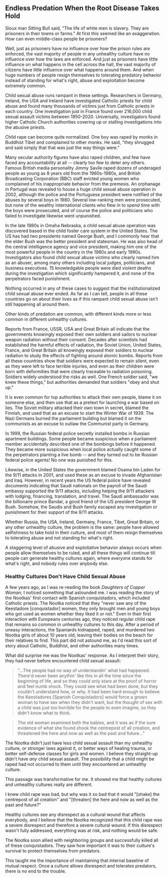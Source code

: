 ## Endless Predation When the Root Disease Takes Hold

Sioux man Sitting Bull said, "The life of white men is slavery. They are prisoners in their towns or farms." At first this seemed like an exaggeration. How can even middle-class people be prisoners?

Well, just as prisoners have no influence over how the prison rules are enforced, the vast majority of people in any unhealthy culture have no influence over how the laws are enforced. And just as prisoners have little influence on what happens in the cell across the hall, the vast majority of citizens have little influence over what happens around them. And when huge numbers of people resign themselves to tolerating predatory behavior instead of standing for what's right, abuse and exploitation become extremely common.

Child sexual abuse runs rampant in these settings. Researchers in Germany, Ireland, the USA and Ireland have investigated Catholic priests for child abuse and found many thousands of victims just from Catholic priests in each country. One investigation just in France found over 216,000 child sexual assault victims between 1950-2020. Universally, investigators found higher Catholic Church authorities covering up or stalling investigations into the abusive priests.

Child rape can become quite normalized. One boy was raped by monks in Buddhist Tibet and complained to other monks. He said, "they shrugged and said simply that that was just the way things were."

Many secular authority figures have also raped children, and few have faced any accountability at all -- clearly too few to deter any others. Famous British media personality Jimmy Savile raped dozens of underaged people as young as 8 years old from the 1960s-1980s, and British Broadcasting Corporation (BBC) staff evicted young women who complained of his inappropriate behavior from the premesis. An orphanage in Portugal was revealed to house a huge child sexual abuse operation in 2002, although the police and the Portuguese president were notified of the abuses by several boys in 1980. Several low-ranking men were prosecuted, but none of the wealthy international clients who flew in to spend time with the boys were prosecuted, and of course the police and politicians who failed to investigate likewise went unpunished.

In the late 1980s in Omaha Nebraska, a child sexual abuse operation was discovered based in the child foster care system in the United States. The US has had two presidents named George Bush, and I commonly hear that the elder Bush was the better president and statesman. He was also head of the central intelligence agency and vice president, making him one of the most powerful people in the country in the 1980s and early 1990s. Investigators also found child sexual abuse victims who clearly named him as an abuser, among many others including local judges, politicians, and business executives. 15 knowledgable people were died violent deaths during the investigation which significantly hampered it, and none of the perpetrators faced punishment.

Nothing occurred in any of these cases to suggest that the institutionalized child sexual abuse ever ended. As far as I can tell, people in all these countries go on about their lives as if this rampant child sexual abuse isn't still happening all around them.

Other kinds of predation are common, with different kinds more or less common in different unhealthy cultures. 

Reports from France, USSR, USA and Great Britain all indicate that the governments knowingly exposed their own soldiers and sailors to nuclear weapon radiation without their consent. Decades after scientists had established the harmful effects of radiation, the Soviet Union, United States, France, and Great Britain all knowingly exposed their soldiers to nuclear radiation to study the effects of fighting around atomic bombs. Reports from all these countries show that soldiers were expected to remain silent, even as they were left to face terrible injuries, and even as their children were born with deformities that were clearly traceable to radiation poisoning. Soldiers widely understood the risks as well. One French soldier said, "we knew these things," but authorities demanded that soldiers "obey and shut up."

It is even common for top authorities to attack their own people, blame it on someone else, and then use that as a pretext for launching a war based on lies. The Soviet military attacked their own town in secret, blamed the Finnish, and used that as an excuse to start the Winter War of 1939. The Nazi Germans burned the parliament building but blamed it on the communists as an excuse to outlaw the Communist party in Germany.

In 1999, the Russian federal police secretly installed bombs in Russian apartment buildings. Some people became suspicious when a parliament member accidentally described one of the bombings before it happened. They became more suspicious when local police actually caught some of the perpetrators planting a live bomb -- and they turned out to be Russian federal police agents! No one was punished for this.

Likewise, in the United States the government blamed Osama bin Laden for the 9/11 attacks in 2001, and used these as an excuse to invade Afghanistan and Iraq. However, in recent years the US federal police have revealed documents indicating that Saudi nationals on the payroll of the Saudi embassy supported the 9/11 attacks, including helping the 9/11 attackers with lodging, financing, translation, and travel. The Saudi ambassador was the billionaire prince Bandar, a good friend of the US president George W Bush. Somehow, the Saudis and Bush family escaped any investigation or punishment for their support of the 9/11 attacks.

Whether Russia, the USA, Ireland, Germany, France, Tibet, Great Britain, or any other unhealthy culture, the problem is the same: people have allowed selfishness to take hold in their culture, and most of them resign themselves to tolerating abuse and not standing for what's right.

A staggering level of abusive and exploitative behavior always occurs when people allow themselves to be ruled, and all these things will continue till people can generate healthy cultures again, where everyone stands for what's right, and nobody rules over anybody else.

### Healthy Cultures Don't Have Child Sexual Abuse

A few years ago, as I was re-reading the book _Daughters of Copper Woman_, I noticed something that astounded me. I was reading the story of the Nootkas' first contact with Spanish conquistadors, which included Catholic priests. The Nootka noticed that they "never saw any of the Keestadore [conquistador] women, they only brought men and young boys who got used as women whether they liked it or not." Even in their first interaction with Europeans centuries ago, they noticed regular child rape that remains so common in unhealthy cultures to this day. After a period of uneasy interactions, the Spaniards kidnapped, raped, and murdered two Nootka girls of about 10 years old, leaving their bodies on the beach for their relatives to find. This part did not astound me, as I'd read this sort of story about Catholic, Buddhist, and other authorities many times.

What did surprise me was the Nootkas' response. As I interpret their story, they had never before encountered child sexual assault:

> "...The people had no way of understandin' what had happened. There'd never been anythin' like this in all the time since the beginning of life, and so they could only stare at the proof of horror and feel numb shock. They could see what had been done, but they couldn't understand how, or why. It had been hard enough to believe the Keestadores [Spanish Conquistadors] would force a grown woman to have sex when they didn't want, but the thought of sex with a child was just too horrible for the people to even imagine, so they didn't know what to think.

> The old woman examined both the babies, and it was as if the sure evidence of what she found shook the centrepost of all creation, and threatened the here and now as well as the past and future..."

The Nootka didn't just have less child sexual assault than my unhealthy culture, or stronger laws against it, or better ways of healing trauma, or better self-defense classes for girls and women. I believe they straight-up didn't have _any_ child sexual assault. The possibility that a child might be raped had not occurred to them until they encountered an unhealthy culture.

This passage was transformative for me. It showed me that healthy cultures and unhealthy cultures really are different.

I knew child rape was bad, but why was it so bad that it would "[shake] the centrepost of all creation" and "[threaten] the here and now as well as the past and future?"

Healthy cultures see any disrespect as a cultural wound that affects everybody, and I believe that the Nootka recognized that this child rape was a severe disrespect and therefore a severe cultural wound. If this disrespect wasn't fully addressed, everything was at risk, and nothing would be safe.

The Nootka soon allied with neighboring groups and successfully killed all of these conquistadors. They saw how important it was to their culture's survival to protect themselves from predators.

This taught me the importance of maintaining that internal baseline of mutual respect. Once a culture allows disrespect and tolerates predators, there is no end to the trouble.
